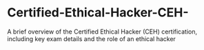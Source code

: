 # Certified-Ethical-Hacker-CEH-
A brief overview of the Certified Ethical Hacker (CEH) certification, including key exam details and the role of an ethical hacker
